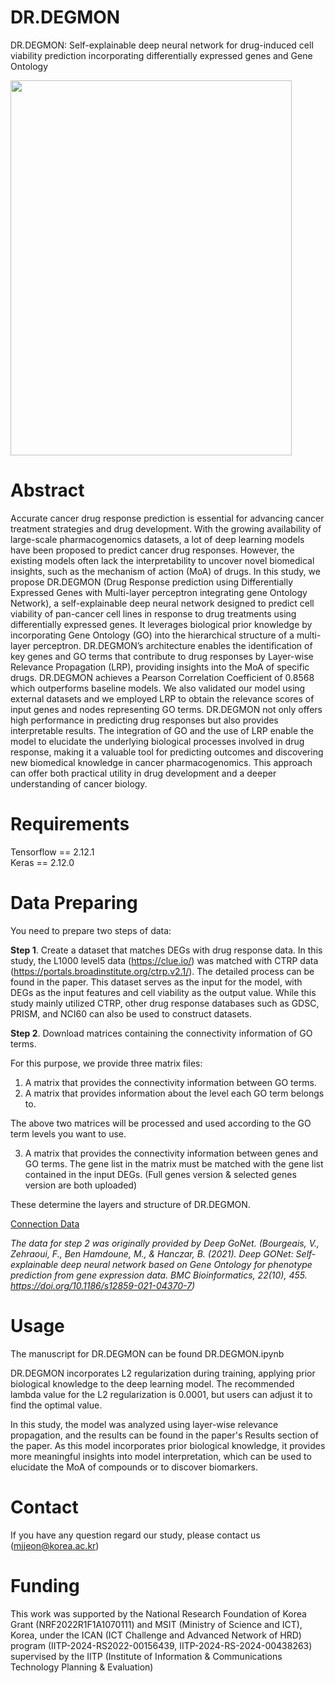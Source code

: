 # DR.DEGMON
DR.DEGMON: Self-explainable deep neural network for drug-induced cell viability prediction incorporating differentially expressed genes and Gene Ontology


<img src="https://github.com/user-attachments/assets/f2a99ac4-aab7-4f89-b14e-51eeba98ff77" width="450" height="600"/>

# Abstract
Accurate cancer drug response prediction is essential for advancing cancer treatment strategies and drug development. With the growing availability of large-scale pharmacogenomics datasets, a lot of deep learning models have been proposed to predict cancer drug responses. However, the existing models often lack the interpretability to uncover novel biomedical insights, such as the mechanism of action (MoA) of drugs. In this study, we propose DR.DEGMON (Drug Response prediction using Differentially Expressed Genes with Multi-layer perceptron integrating gene Ontology Network), a self-explainable deep neural network designed to predict cell viability of pan-cancer cell lines in response to drug treatments using differentially expressed genes. It leverages biological prior knowledge by incorporating Gene Ontology (GO) into the hierarchical structure of a multi-layer perceptron. DR.DEGMON’s architecture enables the identification of key genes and GO terms that contribute to drug responses by Layer-wise Relevance Propagation (LRP), providing insights into the MoA of specific drugs. DR.DEGMON achieves a Pearson Correlation Coefficient of 0.8568 which outperforms baseline models. We also validated our model using external datasets and we employed LRP to obtain the relevance scores of input genes and nodes representing GO terms. DR.DEGMON not only offers high performance in predicting drug responses but also provides interpretable results. The integration of GO and the use of LRP enable the model to elucidate the underlying biological processes involved in drug response, making it a valuable tool for predicting outcomes and discovering new biomedical knowledge in cancer pharmacogenomics. This approach can offer both practical utility in drug development and a deeper understanding of cancer biology.

# Requirements

Tensorflow == 2.12.1  
Keras == 2.12.0  

# Data Preparing
You need to prepare two steps of data:

**Step 1**. Create a dataset that matches DEGs with drug response data. In this study, the L1000 level5 data (https://clue.io/) was matched with CTRP data (https://portals.broadinstitute.org/ctrp.v2.1/). The detailed process can be found in the  paper. This dataset serves as the input for the model, with DEGs as the input features and cell viability as the output value. While this study mainly utilized CTRP, other drug response databases such as GDSC, PRISM, and NCI60 can also be used to construct datasets.

**Step 2**. Download matrices containing the connectivity information of GO terms. 

For this purpose, we provide three matrix files:
1. A matrix that provides the connectivity information between GO terms. 
2. A matrix that provides information about the level each GO term belongs to.

The above two matrices will be processed and used according to the GO term levels you want to use.

3. A matrix that provides the connectivity information between genes and GO terms. The gene list in the matrix must be matched with the gene list contained in the input DEGs. (Full genes version & selected genes version are both uploaded) 

These determine the layers and structure of DR.DEGMON.

[Connection Data](https://zenodo.org/records/13837156?token=eyJhbGciOiJIUzUxMiJ9.eyJpZCI6IjFjMjI0NDM2LWMyNTAtNGQ3MC1hNDYzLTBmMWZhY2UzYmFmZSIsImRhdGEiOnt9LCJyYW5kb20iOiIxMTI2MTBiNmNlOTNhZjczNGNlYmQxNTA5YWY4YjM4NSJ9.8TuFSUY4WQWMl5srNh0SEk-VyM9iuWY4v9UMu20C7Pe773YDoX9qfPJ757KXE0R8hBpC35AsxlaV7A4UY518Gw)


*The data for step 2 was originally provided by Deep GoNet. (Bourgeais, V., Zehraoui, F., Ben Hamdoune, M., & Hanczar, B. (2021). Deep GONet: Self-explainable deep neural network based on Gene Ontology for phenotype prediction from gene expression data. BMC Bioinformatics, 22(10), 455. https://doi.org/10.1186/s12859-021-04370-7)*

# Usage
The manuscript for DR.DEGMON can be found DR.DEGMON.ipynb

DR.DEGMON incorporates L2 regularization during training, applying prior biological knowledge to the deep learning model. The recommended lambda value for the L2 regularization is 0.0001, but users can adjust it to find the optimal value.

In this study, the model was analyzed using layer-wise relevance propagation, and the results can be found in the paper's Results section of the paper. As this model incorporates prior biological knowledge, it provides more meaningful insights into model interpretation, which can be used to elucidate the MoA of compounds or to discover biomarkers.

# Contact
If you have any question regard our study, please contact us (mjjeon@korea.ac.kr)

# Funding
This work was supported by the National Research Foundation of Korea Grant (NRF2022R1F1A1070111) and MSIT (Ministry of Science and ICT), Korea, under the ICAN (ICT Challenge and Advanced Network of HRD) program (IITP-2024-RS2022-00156439, IITP-2024-RS-2024-00438263) supervised by the IITP (Institute of Information & Communications Technology Planning & Evaluation)
